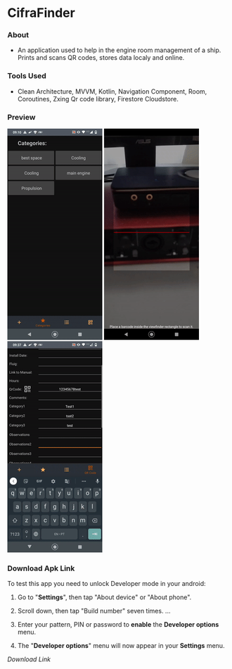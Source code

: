 # CifraFinder

### About
- An application used to help in the engine room management of a ship. Prints and scans QR codes, stores data localy and online. 

### Tools Used
- Clean Architecture, MVVM, Kotlin, Navigation Component, Room, Coroutines, Zxing Qr code library, Firestore Cloudstore.

### Preview


 ![ Alt text](https://github.com/Dannestulla/mikebamb/blob/main/app/src/main/res/drawable/ezgif-2-5d10af149421.gif)
 ![ Alt text](https://github.com/Dannestulla/mikebamb/blob/main/app/src/main/res/drawable/ezgif-2-19dd9a01f208.gif)
 ![ Alt text](https://github.com/Dannestulla/mikebamb/blob/main/app/src/main/res/drawable/ezgif-2-adca0a7e688c.gif)

### Download Apk Link 

To test this app you need to unlock Developer mode in your android:

1. Go to "**Settings**", then tap "About device" or "About phone".

2. Scroll down, then tap "Build number" seven times. ...

3. Enter your pattern, PIN or password to **enable** the **Developer options** menu.

4. The "**Developer options**" menu will now appear in your **Settings** menu.

   

*Download Link*
